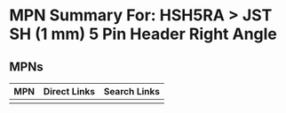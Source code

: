 



# MPN Summary For: HSH5RA > JST SH (1 mm) 5 Pin Header Right Angle

## MPNs
  

|MPN|Direct Links|Search Links|
| :--- | :--- | :--- |
||||
